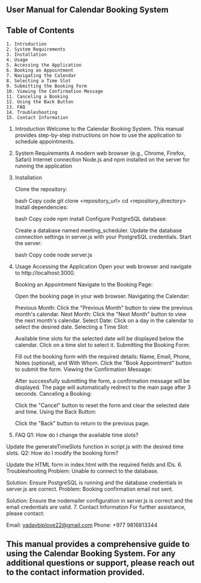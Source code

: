 ## User Manual for Calendar Booking System

## Table of Contents
    1. Introduction
    2. System Requirements
    3. Installation
    4. Usage
    5. Accessing the Application
    6. Booking an Appointment
    7. Navigating the Calendar
    8. Selecting a Time Slot
    9. Submitting the Booking Form
    10. Viewing the Confirmation Message
    11. Canceling a Booking
    12. Using the Back Button
    13. FAQ
    14. Troubleshooting
    15. Contact Information

1. Introduction
    Welcome to the Calendar Booking System. This manual provides step-by-step instructions on how to use the application to schedule appointments.

2. System Requirements
    A modern web browser (e.g., Chrome, Firefox, Safari)
    Internet connection
    Node.js and npm installed on the server for running the application

3. Installation
    
    Clone the repository:

    bash
    Copy code
    git clone <repository_url>
    cd <repository_directory>
    Install dependencies:

    bash
    Copy code
    npm install
    Configure PostgreSQL database:

    Create a database named meeting_scheduler.
    Update the database connection settings in server.js with your PostgreSQL credentials.
    Start the server:

    bash
    Copy code
    node server.js

4. Usage
    Accessing the Application
    Open your web browser and navigate to http://localhost:3000.

    Booking an Appointment
    Navigate to the Booking Page:

    Open the booking page in your web browser.
    Navigating the Calendar:

    Previous Month: Click the "Previous Month" button to view the previous month's calendar.
    Next Month: Click the "Next Month" button to view the next month's calendar.
    Select Date: Click on a day in the calendar to select the desired date.
    Selecting a Time Slot:

    Available time slots for the selected date will be displayed below the calendar.
    Click on a time slot to select it.
    Submitting the Booking Form:

    Fill out the booking form with the required details: Name, Email, Phone, Notes (optional), and With Whom.
    Click the "Book Appointment" button to submit the form.
    Viewing the Confirmation Message:

    After successfully submitting the form, a confirmation message will be displayed.
    The page will automatically redirect to the main page after 3 seconds.
    Canceling a Booking:

    Click the "Cancel" button to reset the form and clear the selected date and time.
    Using the Back Button:

    Click the "Back" button to return to the previous page.

5. FAQ
Q1: How do I change the available time slots?

Update the generateTimeSlots function in script.js with the desired time slots.
Q2: How do I modify the booking form?

Update the HTML form in index.html with the required fields and IDs.
6. Troubleshooting
Problem: Unable to connect to the database.

Solution: Ensure PostgreSQL is running and the database credentials in server.js are correct.
Problem: Booking confirmation email not sent.

Solution: Ensure the nodemailer configuration in server.js is correct and the email credentials are valid.
7. Contact Information
For further assistance, please contact:

Email: yadavbiplove22@gmail.com
Phone: +977 9816813344 

## This manual provides a comprehensive guide to using the Calendar Booking System. For any additional questions or support, please reach out to the contact information provided.